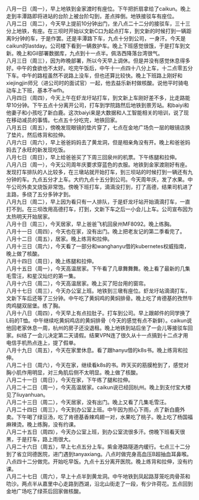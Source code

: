 八月一日（周一），早上地铁到金家渡时有座位。下午把折扇拿给了caikun。晚上走到丰潭路即将进站的台阶上被台阶勾到，差点摔倒。地铁接驳车有座位。</br>
八月二日（周二），今天早上提前10分钟出门，坐八点二十二分的接驳车，三十三分上地铁，有座。在三坝时开始以文新C口为起点打车，到文新的时候打到一辆距离9分钟的车，于是作罢。还是丰潭路下车，九点十分到公司，一身汗。今天是caikun的lastday。公司楼下看到一辆救护车。晚上下班感觉很饿，于是打车到文新。晚上和Gil部署数据库，九点到十一点半。佩洛西降落台湾很气。</br>
八月三日（周三），因为昨晚部署，所以今天早上调休。但是并没有感觉休息得多好。中午的食欲也不太好。吃完午饭后，中午十一点四十八分上车，十二点零五分下车。中午的路程虽然不说路上没车，但也还算比较快。晚上下班路上刚好和xiejingjin师兄（进公司时的面试官）一起，他去益乐新村做核酸。说他平时骑电动车上下班，基本不wfh。</br>
八月四日（周四），今天上午在虾龙圩站打车，到文新上车刚好差不多，比走路能早10分钟。下午五点十分离开公司，打车到学院路然后地铁到景芳站。和baiyi和他妻子和小孩吃了新白鹿。这次baiyi来是大数据和人工智能相关的培训，说了现在移动减员的事情。七点五十分吃完，地铁回家。</br>
八月五日（周五），傍晚发现眼镜的垫片穿了，七点在金地广场负一层的眼镜店换了垫片。然后练背和拉伸。</br>
八月六日（周六），早上爸爸妈妈去了黄龙洞，但是相亲角没有开。晚上和爸爸妈妈去了永旺的新发现吃饭。</br>
八月七日（周日），早上给爸爸买了下周三回泉州的机票。下午练腿和拉伸。</br>
八月八日（周一），今天公司周年庆要求穿蓝色的衣服。地铁到金家渡刚好有座。发现打车排队的人比较多，在三墩站就开始打车，到三坝站的时候打到一辆还有九分钟的车。九点五分才上车。大约九点十五分到公司。今天周年庆，发了水果。中午公司外卖叉烧饭非常饱。傍晚下班打车，滴滴没打到，打了高德，结果司机进了主路，多绕了五分多钟才到。</br>
八月九日（周二），早上因为看只有一人排队，于是虾龙圩站开始滴滴打车，一直打不到。在三坝改用高德打车，打到，文新下车之后一小会儿上车。公司宣布因为太热明天开始居家。</br>
八月十日（周三），今天居家，早上爸爸飞机回泉州MF8092。晚上练胸。</br>
八月十一日（周四），今天也在家，没有出门。晚上把老友记的第二季看完了。</br>
八月十二日（周五），居家。晚上练背和拉伸。</br>
八月十三日（周六），今天看了一部分和wanghanyu借的kubernetes权威指南，晚上做了核酸。</br>
八月十四日（周日），晚上练腿和拉伸。</br>
八月十五日（周一），今天高温居家。下午看了几章舞舞舞。晚上看了最新的几集毛雪汪，和星汉灿烂的第一集。</br>
八月十六日（周二），今天高温居家。晚上买了阳台用的窗帘。</br>
八月十七日（周三），今天办公室上班。地铁到三墩有座位。虾龙圩站滴滴打车，文新下车后还等了三分钟。中午吃了黄焖鸡的黄焖排骨。晚上吃了肯德基的孜然牛肉鸡腿双层堡。练了胸。</br>
八月十八日（周四），今天早上有点拉肚子。打车到公司。早上跟邮件的同学换了L码的T恤。中午继续吃黄焖鸡店的黄焖排骨（今天的感觉有点不新鲜）。caikun说他回老家休息一周，杭州的房子还没退租。晚上地铁到站后坐了一会儿等接驳车回家。纠结了一会儿决定第二天请假。结果VPN连了很久从十一点搞到十二点才用电信手机热点连上，提了假单。</br>
八月十九日（周五），今天在家里休息。看了跟hanyu借的k8s书。晚上练背和拉伸。</br>
八月二十日（周六），今天在家，继续看k8s的书。昨天买的筋膜枪到了，感觉对胸小肌作用明显，对三角肌后侧不太明显。晚上做了核酸。</br>
八月二十一日（周日），今天在家，下午练了腿和拉伸。</br>
八月二十二日（周一），今天高温居家。caikun说已经回杭州。晚上到支付宝大楼见了liuyanhuan。</br>
八月二十三日（周二），今天居家，没有出门。晚上又看了几集毛雪汪。</br>
八月二十四日（周三），今天到办公室上班。中午因为担心下雨，点了新白鹿外卖。下午喝了绿豆汤，吃了肯德基香辣鸡翅一对，水果吃了桃子。晚上吃了杨国福麻辣烫。晚上练胸，没有约课。</br>
八月二十五日（周四），今天办公室上班，到办公室流很多汗。傍晚下班看天很黑，于是打车，路上雨很大。</br>
八月二十六日（周五），早上七点五分上车。紫金港路隧道内缓行。七点三十二分到了省立同德医院，进门遇到tanyaxiang。八点时做完身高血压B超抽血耳鼻喉。八点四十二分做完。开始吃早饭。九点十五分离开医院。晚上练背和拉伸，没有约课。</br>
八月二十七日（周六），早上十点半到黄龙洞。中午地铁到凤起路芽笼吃肉骨茶和叻沙。两点半从嘉里中心走路到西湖，沿北山街走了一段，有少许荷花。五点回到金地广场吃了绿茶后回家做核酸。</br>
